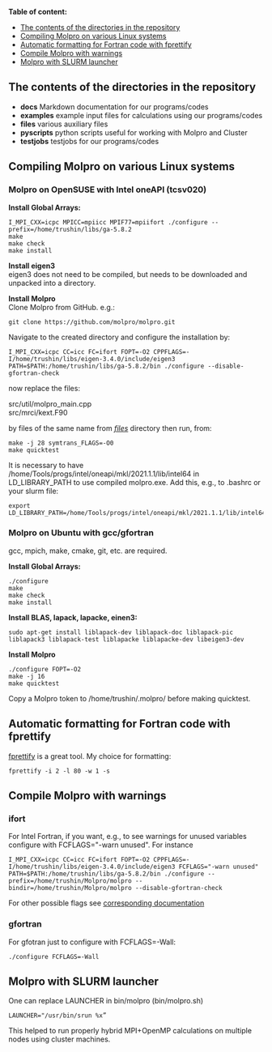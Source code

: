 **Table of content:**
- [The contents of the directories in the repository](#item_dirs)
- [Compiling Molpro on various Linux systems](#item_compile)
- [Automatic formatting for Fortran code with fprettify](#item_fprettify)
- [Compile Molpro with warnings](#item_warnings)
- [Molpro with SLURM launcher](#item_slurm)

<a id="item_dirs"></a>
## The contents of the directories in the repository
- **docs** Markdown documentation for our programs/codes
- **examples** example input files for calculations using our programs/codes
- **files** various auxiliary files
- **pyscripts** python scripts useful for working with Molpro and Cluster
- **testjobs** testjobs for our programs/codes

<a id="item_compile"></a>
## Compiling Molpro on various Linux systems

### Molpro on OpenSUSE with Intel oneAPI (tcsv020)
**Install Global Arrays:**
```
I_MPI_CXX=icpc MPICC=mpiicc MPIF77=mpiifort ./configure --prefix=/home/trushin/libs/ga-5.8.2
make
make check
make install
```

**Install eigen3**  
eigen3 does not need to be compiled, but needs to be downloaded and unpacked into a directory.

**Install Molpro**  
Clone Molpro from GitHub. e.g.:

```
git clone https://github.com/molpro/molpro.git
```

Navigate to the created directory and configure the installation by:

```
I_MPI_CXX=icpc CC=icc FC=ifort FOPT=-O2 CPPFLAGS=-I/home/trushin/libs/eigen-3.4.0/include/eigen3 PATH=$PATH:/home/trushin/libs/ga-5.8.2/bin ./configure --disable-gfortran-check
```

now replace the files:

src/util/molpro_main.cpp  
src/mrci/kext.F90

by files of the same name from [*files*](./files) directory
then run, from:

```
make -j 28 symtrans_FLAGS=-O0
make quicktest
```

It is necessary to have /home/Tools/progs/intel/oneapi/mkl/2021.1.1/lib/intel64 in LD_LIBRARY_PATH to use compiled molpro.exe. Add this, e.g., to .bashrc or your slurm file:

```
export LD_LIBRARY_PATH=/home/Tools/progs/intel/oneapi/mkl/2021.1.1/lib/intel64:$LD_LIBRARY_PATH
```

### Molpro on Ubuntu with gcc/gfortran
gcc, mpich, make, cmake, git, etc. are required.

**Install Global Arrays:**
```
./configure  
make
make check
make install
```
**Install BLAS, lapack, lapacke, einen3:**
```
sudo apt-get install liblapack-dev liblapack-doc liblapack-pic liblapack3 liblapack-test liblapacke liblapacke-dev libeigen3-dev
```
**Install Molpro**
```
./configure FOPT=-O2
make -j 16
make quicktest
```
Copy a Molpro token to /home/trushin/.molpro/ before making quicktest.

<a id="item_fprettify"></a>
## Automatic formatting for Fortran code with fprettify
[fprettify](https://github.com/pseewald/fprettify) is a great tool. My choice for formatting:
```
fprettify -i 2 -l 80 -w 1 -s
```

<a id="item_warnings"></a>
## Compile Molpro with warnings
### ifort
For Intel Fortran, if you want, e.g., to see warnings for unused variables configure with FCFLAGS="-warn unused". For instance
```
I_MPI_CXX=icpc CC=icc FC=ifort FOPT=-O2 CPPFLAGS=-I/home/trushin/libs/eigen-3.4.0/include/eigen3 FCFLAGS="-warn unused" PATH=$PATH:/home/trushin/libs/ga-5.8.2/bin ./configure --prefix=/home/trushin/Molpro/molpro --bindir=/home/trushin/Molpro/molpro --disable-gfortran-check
```
For other possible flags see [corresponding documentation](https://www.intel.com/content/www/us/en/docs/fortran-compiler/developer-guide-reference/2023-0/warn.html)

### gfortran
For gfotran just to configure with FCFLAGS=-Wall:
```
./configure FCFLAGS=-Wall
```

<a id="item_slurm"></a>
## Molpro with SLURM launcher
One can replace LAUNCHER in bin/molpro (bin/molpro.sh)
```
LAUNCHER="/usr/bin/srun %x”
```
This helped to run properly hybrid MPI+OpenMP calculations on multiple nodes using cluster machines.
